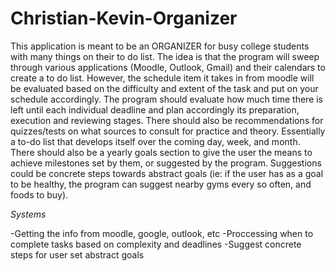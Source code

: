 # Christian-Kevin-Organizer

This application is meant to be an ORGANIZER for busy college students with many things on their to do list.
The idea is that the program will sweep through various applications (Moodle, Outlook, Gmail) and their calendars to create a to do list.
However, the schedule item it takes in from moodle will be evaluated based on the difficulty and extent of the task and put on your schedule accordingly.
The program should evaluate how much time there is left until each individual deadline and plan accordingly its preparation, execution and reviewing stages.
There should also be recommendations for quizzes/tests on what sources to consult for practice and theory.
Essentially a to-do list that develops itself over the coming day, week, and month.
There should also be a yearly goals section to give the user the means to achieve milestones set by them, or suggested by the program.
Suggestions could be concrete steps towards abstract goals (ie: if the user has as a goal to be healthy, the program can suggest nearby gyms every so often, and foods to buy).

*Systems*

-Getting the info from moodle, google, outlook, etc
-Proccessing when to complete tasks based on complexity and deadlines
-Suggest concrete steps for user set abstract goals

